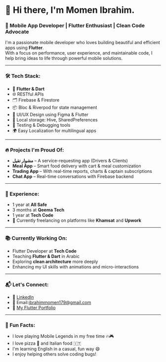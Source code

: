 # 👋 Hi there, I'm Momen Ibrahim.

### 🚀 Mobile App Developer | Flutter Enthusiast | Clean Code Advocate

I'm a passionate mobile developer who loves building beautiful and efficient apps using **Flutter**.  
With a focus on performance, user experience, and maintainable code, I help bring ideas to life through powerful mobile solutions.

---

### 🛠️ Tech Stack:
- 💙 **Flutter & Dart**
- 🌐 RESTful APIs
- 🗂️ Firebase & Firestore
- 📦 Bloc & Riverpod for state management
- 🎨 UI/UX Design using Figma & Flutter
- 🔐 Local storage: Hive, SharedPreferences
- 🧪 Testing & Debugging tools
- 🌍 Easy Localization for multilingual apps

---

### 🔥 Projects I'm Proud Of:
- **مشوار تقيل** – A service-requesting app (Drivers & Clients)
- **Meal App** – Smart food delivery with cart & meal customization
- **Trading App** – With real-time reports, charts & captain subscriptions
- **Chat App** – Real-time conversations with Firebase backend

---

### 💼 Experience:
- 1 year at **All Safe**
- 3 months at **Qeema Tech**
- 1 year at **Tech Code**
- 🚀 Currently freelancing on platforms like **Khamsat** and **Upwork**

---

### 📚 Currently Working On:
- Flutter Developer at **Tech Code**
- Teaching **Flutter & Dart** in Arabic
- Exploring **clean architecture** more deeply
- Enhancing my UI skills with animations and micro-interactions

---

### 📬 Let's Connect:
- 💼 [LinkedIn]([https://www.linkedin.com](https://www.linkedin.com/in/momen-ibrahim-a18138216/))
 - 💌 Email:ibrahimmomen179@gmail.com
- 📱 [My Flutter Portfolio]([https://your-portfolio.com](https://drive.google.com/file/d/1qUR_mkL3kGw4uoWaTczR5OMOnQIL_Mb1/view?usp=drive_link))

---

### 🧠 Fun Facts:
- I love playing Mobile Legends in my free time 🔥🎮
- I love pizza 🍕 and Italian food 🇮🇹
- I'm learning English in a casual, fun way 😄
- I enjoy helping others solve coding bugs!
 

 
